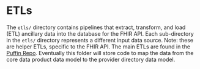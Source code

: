# ETLs
The `etls/` directory contains pipelines that extract, transform, and load (ETL) ancillary data into the database for the FHIR API. Each sub-directory in the `etls/` directory represents a different input data source. Note: these are helper ETLs, specific to the FHIR API. The main ETLs are found in the [Puffin Repo](https://github.com/DSACMS/npd_Puffin). Eventually this folder will store code to map the data from the core data product data model to the provider directory data model.